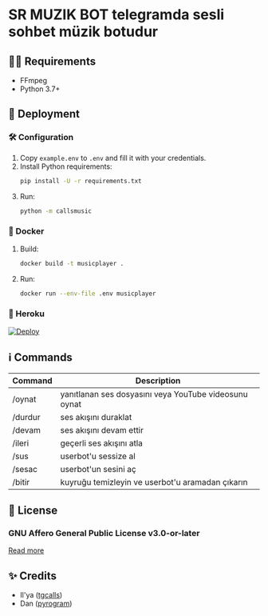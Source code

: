 #  SR MUZIK BOT telegramda sesli sohbet müzik botudur
## ✍🏻 Requirements

- FFmpeg
- Python 3.7+

## 🚀 Deployment

### 🛠 Configuration

1. Copy `example.env` to `.env` and fill it with your credentials.
2. Install Python requirements:
   ```bash
   pip install -U -r requirements.txt
   ```
3. Run:
   ```bash
   python -m callsmusic
   ```

### 🐬 Docker

1. Build:
   ```bash
   docker build -t musicplayer .
   ```
2. Run:
   ```bash
   docker run --env-file .env musicplayer
   ```

### 💜 Heroku

[![Deploy](https://www.herokucdn.com/deploy/button.svg)](https://heroku.com/deploy?template=https://github.com/ahnamerisetting/callsmusic)

## ℹ️ Commands

| Command | Description                                          |
| ------- | ---------------------------------------------------- |
| /oynat  | yanıtlanan ses dosyasını veya YouTube videosunu oynat |
| /durdur | ses akışını duraklat |
| /devam  | ses akışını devam ettir |
| /ileri  | geçerli ses akışını atla |
| /sus    | userbot'u sessize al |
| /sesac  | userbot'un sesini aç |
| /bitir  | kuyruğu temizleyin ve userbot'u aramadan çıkarın |

## 📄 License

### GNU Affero General Public License v3.0-or-later

[Read more](http://www.gnu.org/licenses/#AGPL)

## ✨ Credits

- Il'ya ([tgcalls](https://github.com/MarshalX/tgcalls))
- Dan ([pyrogram](https://github.com/pyrogram/pyrogram))
